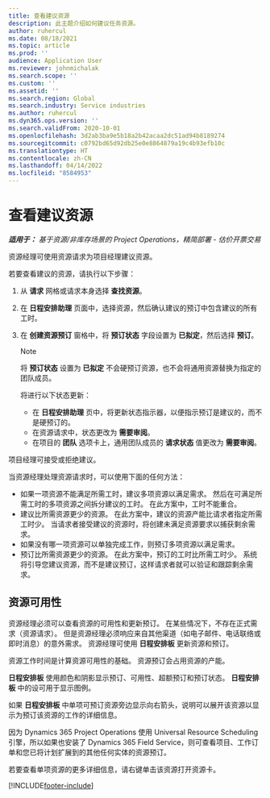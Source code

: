 ```yaml
---
title: 查看建议资源
description: 此主题介绍如何建议任务资源。
author: ruhercul
ms.date: 08/18/2021
ms.topic: article
ms.prod: ''
audience: Application User
ms.reviewer: johnmichalak
ms.search.scope: ''
ms.custom: ''
ms.assetid: ''
ms.search.region: Global
ms.search.industry: Service industries
ms.author: ruhercul
ms.dyn365.ops.version: ''
ms.search.validFrom: 2020-10-01
ms.openlocfilehash: 3d2ab3ba9e5b18a2b42acaa2dc51ad94b8189274
ms.sourcegitcommit: c0792bd65d92db25e0e8864879a19c4b93efb10c
ms.translationtype: HT
ms.contentlocale: zh-CN
ms.lasthandoff: 04/14/2022
ms.locfileid: "8584953"
---
```

# <a name="review-proposed-resources"></a>查看建议资源

_**适用于：** 基于资源/非库存场景的 Project Operations，精简部署 - 估价开票交易_

资源经理可使用资源请求为项目经理建议资源。

若要查看建议的资源，请执行以下步骤：

1. 从 **请求** 网格或请求本身选择 **查找资源**。
2. 在 **日程安排助理** 页面中，选择资源，然后确认建议的预订中包含建议的所有工时。
3. 在 **创建资源预订** 窗格中，将 **预订状态** 字段设置为 **已拟定**，然后选择 **预订**。

    > [!NOTE]
    > 将 **预订状态** 设置为 **已拟定** 不会硬预订资源，也不会将通用资源替换为指定的团队成员。

    将进行以下状态更新：

    - 在 **日程安排助理** 页中，将更新状态指示器，以便指示预订是建议的，而不是硬预订的。
    - 在资源请求中，状态更改为 **需要审阅**。
    - 在项目的 **团队** 选项卡上，通用团队成员的 **请求状态** 值更改为 **需要审阅**。

项目经理可接受或拒绝建议。

当资源经理处理资源请求时，可以使用下面的任何方法：

- 如果一项资源不能满足所需工时，建议多项资源以满足需求。 然后在可满足所需工时的多项资源之间拆分建议的工时。 在此方案中，工时不能重合。
- 建议比所需资源更少的资源。 在此方案中，建议的资源产能比请求者指定所需工时少。 当请求者接受建议的资源时，将创建未满足资源要求以捕获剩余需求。
- 如果没有哪一项资源可以单独完成工作，则预订多项资源以满足需求。
- 预订比所需资源更少的资源。 在此方案中，预订的工时比所需工时少。 系统将引导您建议资源，而不是建议预订，这样请求者就可以验证和跟踪剩余需求。

## <a name="resource-availability"></a>资源可用性

资源经理必须可以查看资源的可用性和更新预订。 在某些情况下，不存在正式需求（资源请求）。 但是资源经理必须响应来自其他渠道（如电子邮件、电话联络或即时消息）的意外需求。 资源经理可使用 **日程安排板** 更新资源和预订。

资源工作时间是计算资源可用性的基础。 资源预订会占用资源的产能。

**日程安排板** 使用颜色和阴影显示预订、可用性、超额预订和预订状态。 **日程安排板** 中的设可用于显示图例。

如果 **日程安排板** 中单项可预订资源旁边显示向右箭头，说明可以展开该资源以显示为预订该资源的工作的详细信息。

因为 Dynamics 365 Project Operations 使用 Universal Resource Scheduling 引擎，所以如果也安装了 Dynamics 365 Field Service，则可查看项目、工作订单和您已将计划扩展到的其他任何实体的资源预订。

若要查看单项资源的更多详细信息，请右键单击该资源打开资源卡。



[!INCLUDE[footer-include](../includes/footer-banner.md)]
